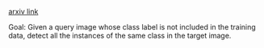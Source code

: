 

[arxiv link](https://arxiv.org/pdf/1911.12529.pdf)

Goal: Given a query image whose class label is not included in the training data, detect all the instances of the same class in the target image. 